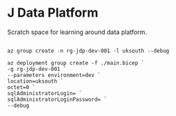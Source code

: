 # J Data Platform

Scratch space for learning around data platform.

``` pwsh

az group create -n rg-jdp-dev-001 -l uksouth --debug

az deployment group create -f ./main.bicep `
-g rg-jdp-dev-001 `
--parameters environment=dev `
location=uksouth `
octet=0 `
sqlAdministratorLogin= `
sqlAdministratorLoginPassword= `
--debug

```
